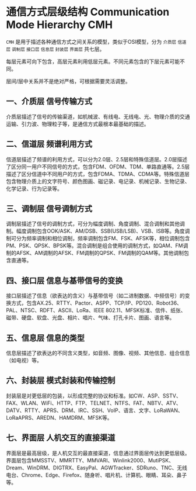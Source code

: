 # 通信方式层级结构 Communication Mode Hierarchy CMH
`CMH` 是用于描述各种通信方式之间关系的模型，类似于OSI模型，分为 `介质层` `信道层` `调制层` `接口层` `信息层` `封装层` `界面层` 共七层。

每层元素可向下包含，高层元素利用低层元素。不同元素包含的下层元素可能不同。

层间/层中关系并不是绝对严格，可根据需要灵活调整。
## 一、介质层 信号传输方式
介质层描述了信号的传输渠道，如机械波、有线电、无线电、光、物理介质的交通运输、引力波、物理粒子等，是通信方式最根本最基础的描述。
## 二、信道层 频谱利用方式
信道层描述了频谱的利用方式，可以分为2.0层、2.5层和特殊信道层。2.0层描述了区分同一用户不同信号的方式，包含FDM、OFDM、TDM、单路直通等。2.5层描述了区分信道中不同用户的方式，包含FDMA、TDMA、CDMA等。特殊信道层包含物理介质上的文字符号、颜色图画、磁记录、电记录、机械记录、生物记录、化学记录、行为记录等。
## 三、调制层 信号调制方式
调制层描述了信号的调制方式，可分为幅度调制、角度调制、混合调制和其他调制。幅度调制包含OOK/ASK、AM/DSB、SSB(USB/LSB)、VSB、ISB等。角度调制可分为频率调制和相位调制，频率调制包含FM、FSK、AFSK等，相位调制包含PM、PSK、QPSK、BPSK等。混合调制是组合使用的调制方式，如QAM、FM调制的AFSK、AM调制的AFSK、FM调制的QPSK、FM调制的QAM等。其他调制包含直通等。
## 四、接口层 信息与基带信号的变换
接口层描述了信息（欲表达的含义）与基带信号（如二进制数据、中频信号）的变换方式，包含AX.25、RTTY、Pactor、ASPP、TCP/IP、PD120、Robot36、PAL、NTSC、RDFT、ASCII、LoRa、IEEE 802.11、MFSK标准、信件、纸张、磁带、硬盘、软盘、光盘、相片、唱片、气味、打孔卡片、图画、语言等。
## 五、信息层 信息的类型
信息层描述了欲表达的不同含义类型，如音频、图像、视频、其他信息、组合信息（如电视）等。
## 六、封装层 模式封装和传输控制
封装层是对更低层的包装，以形成完整的协议和标准。如CW、ASP、SSTV、FAX、WLAN、WiFi、HTTP、FTP、TELNET、NTFS、FAT、NBTV、ATV、DATV、RTTY、APRS、DRM、IRC、SSH、VoIP、语言、文字、LoRaWAN、LoRaAPRS、AREDN、HAMDRM、MFSK等。
## 七、界面层 人机交互的直接渠道
界面层是最高层级，是人机交互的最直接渠道，信息通过界面层传达到更低层级。界面层包含MMSSTV、MMRTTY、MMVARI、Winlink2000、MutiPSK、Dream、WinDRM、DIGTRX、EasyPal、AGWTracker、SDRuno、TNC、无线电台、Chrome、Edge、Firefox、随身听、唱片机、计算机、眼睛、耳朵、鼻子等。